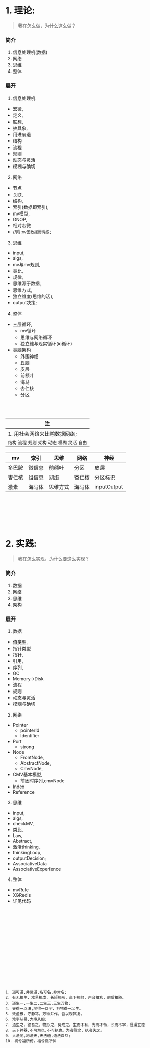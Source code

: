 
# 1. 理论:
> 我在怎么做，为什么这么做？



### 简介

1. 信息处理机(数据)
2. 网络
3. 思维
4. 整体

### 展开

1. 信息处理机
  * 宏微,
  * 定义,
  * 联想,
  * 抽具象,
  * 用进废退
  * 结构
  * 流程
  * 规则
  * 动态与灵活
  * 模糊与确切
2. 网络
  * 节点
  * 关联,
  * 结构,
  * 索引(数据即索引),
  * mv模型,
  * GNOP,
  * 相对宏微
  * //附:`mv因数据而情感;`
3. 思维
  * input,
  * algs,
  * mv与mv规则,
  * 类比,
  * 规律,
  * 思维源于数据,
  * 思维方式,
  * 独立维度(思维的活),
  * output决策;
4. 整体
  * 三层循环,
    - mv循环
    - 思维与网络循环
    - 独立维与现实循环(io循环)
  * 类脑架构
    - 外围神经
    - 丘脑
    - 皮层
    - 前额叶
    - 海马
    - 杏仁核
    - 分区



<br><br>



| 注 |
| --- |
| 1. 用社会网络来比喻数据网络; |
| `结构` `流程` `规则` `架构` `动态` `模糊` `灵活` `自由` |



| mv | 索引 | 思维 | 网络 | 神经 |
| --- | --- | --- | --- | --- |
| 多巴胺 | 微信息 | 前额叶 | 分区 | 皮层 |
| 杏仁核 | 组信息 | 网络 | 杏仁核 | 分区标识 |
| 激素 | 海马体 | 思维方式 | 海马体 | inputOutput |







<br><br><br><br><br>




# 2. 实践:
> 我在怎么实现，为什么要这么实现？

### 简介

1. 数据
2. 网络
3. 思维
4. 架构

### 展开

1. 数据
  * 值类型,
  * 指针类型
  * 指针,
  * 引用,
  * 序列,
  * GC
  * Memory->Disk
  * 流程
  * 规则
  * 动态与灵活
  * 模糊与确切
2. 网络
  * Pointer
    - pointerId
    - Identifier
  * Port
    - strong
  * Node
    - FrontNode,
    - AbstractNode,
    - CmvNode,
  * CMV基本模型,
    - 前因时序列,cmvNode
  * Index
  * Reference
3. 思维
  * input,
  * algs,
  * checkMV,
  * 类比,
  * Law,
  * Abstract,
  * 激活thinking,
  * thinkingLoop,
  * outputDecision;
  * AssociativeData
  * AssociativeExperience
4. 整体
  - mvRule
  - XGRedis
  - 详见代码




























<br><br><br><br><br><br><br><br><br><br><br><br><br><br>

```
1. 道可道,非常道,名可名,非常名;
2. 有无相生，难易相成，长短相形，高下相倾，声音相和，前后相随。
3. 道生一,一生二,二生三,三生万物;
4. 天得一以清,地得一以宁，万物得一以生。
5. 致虚极，守静笃。万物并作，吾以观其复。
6. 难事从易,大事从细;
7. 道生之，德畜之，物形之，势成之。生而不有，为而不恃，长而不宰，是谓玄德
8. 天下神器,不可为也,不可执也。为者败之，执者失之。
9. 人法地,地法天,天法道,道法自然;
10. 祸兮福所倚，福兮祸所伏
```
